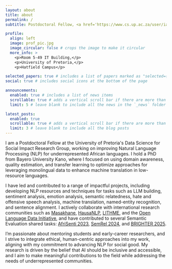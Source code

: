 ```yaml
---
layout: about
title: about
permalink: /
subtitle: Postdoctoral Fellow, <a href='https://www.cs.up.ac.za/user/iabdulmumin/'>University of Pretoria DSFSI</a>.

profile:
  align: left
  image: prof_pic.jpg
  image_circular: false # crops the image to make it circular
  more_info: >
    <p>Room 5-49 IT Building,</p>
    <p>University of Pretoria,</p>
    <p>Hatfield Campus</p>

selected_papers: true # includes a list of papers marked as "selected={true}"
social: true # includes social icons at the bottom of the page

announcements:
  enabled: true # includes a list of news items
  scrollable: true # adds a vertical scroll bar if there are more than 3 news items
  limit: 5 # leave blank to include all the news in the `_news` folder

latest_posts:
  enabled: true
  scrollable: true # adds a vertical scroll bar if there are more than 3 new posts items
  limit: 3 # leave blank to include all the blog posts
---
```


I am a Postdoctoral Fellow at the University of Pretoria's Data Science for Social Impact Research Group, working on improving Natural Language Processing (NLP) for underrepresented African languages. I hold a PhD from Bayero University Kano, where I focused on using domain awareness, quality estimation, and transfer learning to optimize approaches for leveraging monolingual data to enhance machine translation in low-resource languages.

I have led and contributed to a range of impactful projects, including developing NLP resources and techniques for tasks such as LLM building, sentiment analysis, emotion analysis, semantic relatedness, hate and offensive speech analysis, machine translation, named-entity recognition, and sentence alignment. I actively collaborate with international research communities such as [Masakhane](https://www.masakhane.io/), [HausaNLP](https://github.com/hausanlp), [LITHME](https://lithme.eu/), and the [Open Language Data Initiative](https://oldi.org/), and have contributed to several Semantic Evaluation shared tasks: [AfriSenti 2023](https://afrisenti-semeval.github.io/), [SemRel 2024](https://github.com/semantic-textual-relatedness/Semantic_Relatedness_SemEval2024), and [BRIGHTER 2025](https://github.com/emotion-analysis-project/SemEval2025-Task11).

I’m passionate about mentoring students and early-career researchers, and I strive to integrate ethical, human-centric approaches into my work, aligning with my commitment to advancing NLP for social good. My research is driven by the belief that AI should be inclusive and accessible, and I aim to make meaningful contributions to the field while addressing the needs of underrepresented communities.